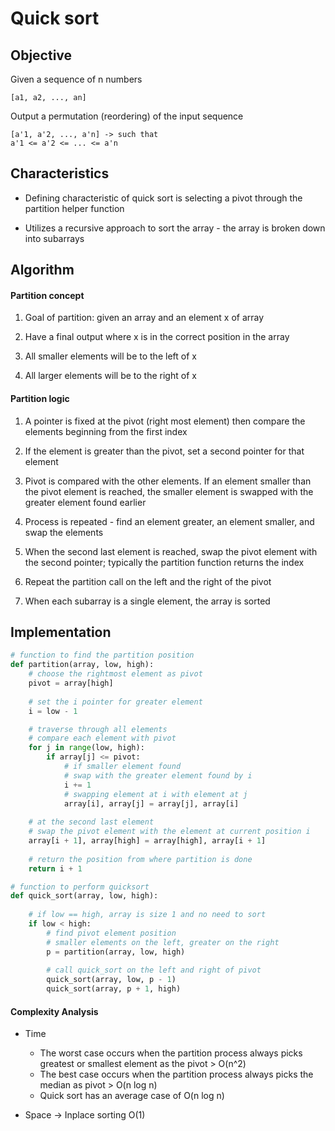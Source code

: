 # Quick sort 

## Objective 

Given a sequence of n numbers 

```
[a1, a2, ..., an]
```

Output a permutation (reordering) of the input sequence 
```
[a'1, a'2, ..., a'n] -> such that 
a'1 <= a'2 <= ... <= a'n
```

## Characteristics 

- Defining characteristic of quick sort is selecting a pivot through the partition helper function

- Utilizes a recursive approach to sort the array - the array is broken down into subarrays

## Algorithm 

#### Partition concept

1. Goal of partition: given an array and an element x of array 

2. Have a final output where x is in the correct position in the array

3. All smaller elements will be to the left of x 

4. All larger elements will be to the right of x

#### Partition logic 

1. A pointer is fixed at the pivot (right most element) then compare the elements beginning from the first index

2. If the element is greater than the pivot, set a second pointer for that element

3. Pivot is compared with the other elements. If an element smaller than the pivot element is reached, the smaller element is swapped with the greater element found earlier

4. Process is repeated - find an element greater, an element smaller, and swap the elements

5. When the second last element is reached, swap the pivot element with the second pointer; typically the partition function returns the index

6. Repeat the partition call on the left and the right of the pivot

7. When each subarray is a single element, the array is sorted

## Implementation 

```python
# function to find the partition position
def partition(array, low, high):
    # choose the rightmost element as pivot
    pivot = array[high]
    
    # set the i pointer for greater element
    i = low - 1

    # traverse through all elements
    # compare each element with pivot 
    for j in range(low, high):
        if array[j] <= pivot:
            # if smaller element found
            # swap with the greater element found by i
            i += 1
            # swapping element at i with element at j
            array[i], array[j] = array[j], array[i]
    
    # at the second last element
    # swap the pivot element with the element at current position i
    array[i + 1], array[high] = array[high], array[i + 1]
    
    # return the position from where partition is done
    return i + 1

# function to perform quicksort
def quick_sort(array, low, high):
    
    # if low == high, array is size 1 and no need to sort
    if low < high: 
        # find pivot element position
        # smaller elements on the left, greater on the right
        p = partition(array, low, high)
        
        # call quick_sort on the left and right of pivot
        quick_sort(array, low, p - 1)
        quick_sort(array, p + 1, high)

```

#### Complexity Analysis 

- Time
    - The worst case occurs when the partition process always picks greatest or smallest element as the pivot > O(n^2)
    - The best case occurs when the partition process always picks the median as pivot > O(n log n)
    - Quick sort has an average case of O(n log n) 

- Space -> Inplace sorting O(1)
